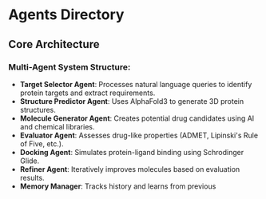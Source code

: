 # Agents Directory

## Core Architecture

### Multi-Agent System Structure:

- **Target Selector Agent**: Processes natural language queries to identify protein targets and extract requirements.
- **Structure Predictor Agent**: Uses AlphaFold3 to generate 3D protein structures.
- **Molecule Generator Agent**: Creates potential drug candidates using AI and chemical libraries.
- **Evaluator Agent**: Assesses drug-like properties (ADMET, Lipinski's Rule of Five, etc.).
- **Docking Agent**: Simulates protein-ligand binding using Schrodinger Glide.
- **Refiner Agent**: Iteratively improves molecules based on evaluation results.
- **Memory Manager**: Tracks history and learns from previous